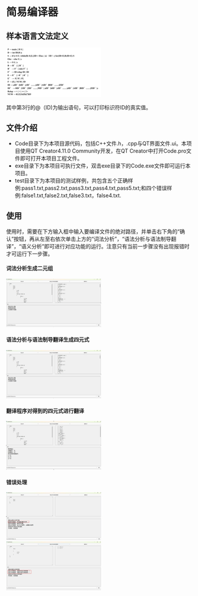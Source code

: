 # 简易编译器

## 样本语言文法定义

<img src="img/1.jpg" style="zoom:25%;" />

其中第3行的@（ID)为输出语句，可以打印标识符ID的真实值。

## 文件介绍

- Code目录下为本项目源代码，包括C++文件.h，.cpp与QT界面文件.ui。本项目使用QT Creator4.11.0 Community开发，在QT Creator中打开Code.pro文件即可打开本项目工程文件。
- exe目录下为本项目可执行文件，双击exe目录下的Code.exe文件即可运行本项目。
- test目录下为本项目的测试样例，共包含五个正确样例:pass1.txt,pass2.txt,pass3.txt,pass4.txt,pass5.txt;和四个错误样例:false1.txt,false2.txt,false3.txt，false4.txt.

## 使用

使用时，需要在下方输入框中输入要编译文件的绝对路径，并单击右下角的“确认”按钮，再从左至右依次单击上方的“词法分析”，“语法分析与语法制导翻译”，“语义分析”即可进行对应功能的运行。注意只有当前一步骤没有出现报错时才可运行下一步骤。

#### 词法分析生成二元组

<img src="img/3.jpg" style="zoom:25%;" />

#### 语法分析与语法制导翻译生成四元式

<img src="img/3.jpg" style="zoom:25%;" />

#### 翻译程序对得到的四元式进行翻译

<img src="img/5.jpg" style="zoom:25%;" />

#### 错误处理

<img src="img/6.jpg" style="zoom:25%;" /> <img src="img/7.jpg" style="zoom:25%;" />
